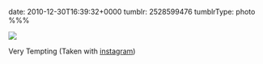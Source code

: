 date: 2010-12-30T16:39:32+0000
tumblr: 2528599476
tumblrType: photo
%%%

![](tumblr_le929uePUx1qbnvjco1_640.jpg)

Very Tempting (Taken with <a href="http://instagr.am">instagram</a>)

